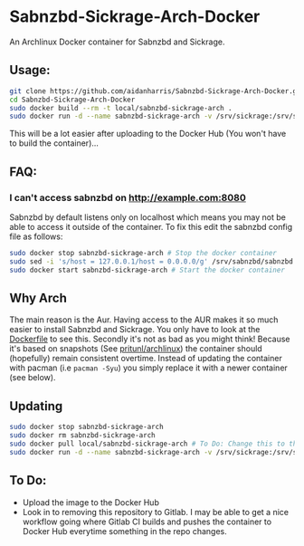 # Sabnzbd-Sickrage-Arch-Docker

An Archlinux Docker container for Sabnzbd and Sickrage.

## Usage:

```bash
git clone https://github.com/aidanharris/Sabnzbd-Sickrage-Arch-Docker.git Sabnzbd-Sickrage-Arch-Docker
cd Sabnzbd-Sickrage-Arch-Docker
sudo docker build --rm -t local/sabnzbd-sickrage-arch .
sudo docker run -d --name sabnzbd-sickrage-arch -v /srv/sickrage:/srv/sickrage -v /srv/sabnzbd:/srv/sabnzbd -p 8080:8080 -p 8081:8081 local/sabnzbd-sickrage-arch
```

This will be a lot easier after uploading to the Docker Hub (You won't have to build the container)...

## FAQ:

### I can't access sabnzbd on http://example.com:8080

Sabnzbd by default listens only on localhost which means you may not be able to access it outside of the container. To fix this edit the sabnzbd config file as follows:

```bash
sudo docker stop sabnzbd-sickrage-arch # Stop the docker container
sudo sed -i 's/host = 127.0.0.1/host = 0.0.0.0/g' /srv/sabnzbd/sabnzbd.ini # Listen on all interfaces
sudo docker start sabnzbd-sickrage-arch # Start the docker container
```

## Why Arch

The main reason is the Aur. Having access to the AUR makes it so much easier to install Sabnzbd and Sickrage. You only have to look at the [Dockerfile](https://github.com/aidanharris/Sabnzbd-Sickrage-Arch-Docker/blob/master/Dockerfile) to see this. Secondly it's not as bad as you might think! Because it's based on snapshots (See [pritunl/archlinux](https://hub.docker.com/r/pritunl/archlinux/)) the container should (hopefully) remain consistent overtime. Instead of updating the container with pacman (i.e `pacman -Syu`) you simply replace it with a newer container (see below).

## Updating

```bash
sudo docker stop sabnzbd-sickrage-arch
sudo docker rm sabnzbd-sickrage-arch
sudo docker pull local/sabnzbd-sickrage-arch # To Do: Change this to the docker image on the docker hub
sudo docker run -d --name sabnzbd-sickrage-arch -v /srv/sickrage:/srv/sickrage -v /srv/sabnzbd:/srv/sabnzbd -p 8080:8080 -p 8081:8081 local/sabnzbd-sickrage-arch
```

## To Do:

* Upload the image to the Docker Hub
* Look in to removing this repository to Gitlab. I may be able to get a nice workflow going where Gitlab CI builds and pushes the container to Docker Hub everytime something in the repo changes.
